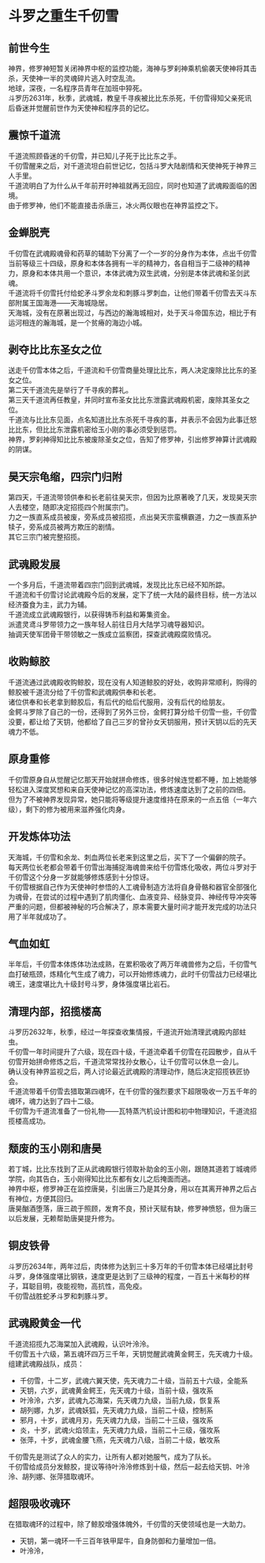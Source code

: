 # 斗罗之重生千仞雪

## 前世今生
神界，修罗神短暂关闭神界中枢的监控功能，海神与罗刹神乘机偷袭天使神将其击杀，天使神一半的灵魂碎片逃入时空乱流。<br>
地球，深夜，一名程序员青年在加班中猝死。<br>
斗罗历2631年，秋季，武魂城，教皇千寻疾被比比东杀死，千仞雪得知父亲死讯后昏迷并觉醒前世作为天使神和程序员的记忆。

## 震惊千道流
千道流照顾昏迷的千仞雪，并已知儿子死于比比东之手。<br>
千仞雪醒来之后，对千道流坦白前世记忆，包括斗罗大陆剧情和天使神死于神界三人手里。<br>
千道流明白了为什么从千年前开时神祖就再无回应，同时也知道了武魂殿面临的困境。<br>
由于修罗神，他们不能直接击杀唐三，冰火两仪眼也在神界监控之下。

## 金蝉脱壳
千仞雪在武魂殿魂骨和药草的辅助下分离了一个一岁的分身作为本体，点出千仞雪当前等级三十四级，原身和本体各拥有一半的精神力，各自相当于二级神的精神力，原身和本体共用一个意识，本体武魂为双生武魂，分别是本体武魂和圣剑武魂。<br>
千道流将千仞雪托付给蛇矛斗罗余龙和刺豚斗罗刺血，让他们带着千仞雪去天斗东部附属王国海港——天海城隐居。<br>
天海城，没有在原著出现过，与西边的瀚海城相对，处于天斗帝国东边，相比于有运河相连的瀚海城，是一个贫瘠的海边小城。

## 剥夺比比东圣女之位
送走千仞雪本体之后，千道流和千仞雪商量处理比比东，两人决定废除比比东的圣女之位。<br>
第二天千道流先是举行了千寻疾的葬礼。<br>
第三天千道流再任教皇，并同时宣布圣女比比东泄露武魂殿机密，废除其圣女之位。<br>
千道流与比比东见面，点名知道比比东杀死千寻疾的事，并表示不会因为此事迁怒比比东，但比比东泄露机密给玉小刚的事必须受到惩罚。<br>
神界，罗刹神得知比比东被废除圣女之位，告知了修罗神，引出修罗神算计武魂殿的阴谋。

## 昊天宗龟缩，四宗门归附
第四天，千道流带领供奉和长老前往昊天宗，但因为比原著晚了几天，发现昊天宗人去楼空，随即决定招揽四个附属宗门。<br>
力之一族直系成员被废，旁系成员被招揽，点出昊天宗蛮横霸道，力之一族直系护犊子，旁系成员被两方欺压的剧情。<br>
其它三宗门被完整招揽。

## 武魂殿发展
一个多月后，千道流带着四宗门回到武魂城，发现比比东已经不知所踪。<br>
千道流和千仞雪讨论武魂殿今后的发展，定下了统一大陆的最终目标，统一方法以经济蚕食为主，武力为辅。<br>
千道流成立武魂殿银行，以获得铸币利益和筹集资金。<br>
派遣灵鸢斗罗带领力之一族年轻人前往日月大陆学习魂导器知识。<br>
抽调天使军团骨干带领敏之一族成立监察团，探查武魂殿腐败情况。

## 收购鲸胶
千道流通过武魂殿收购鲸胶，现在没有人知道鲸胶的好处，收购非常顺利，购得的鲸胶被千道流分给了千仞雪和武魂殿供奉和长老。<br>
诸位供奉和长老拿到鲸胶后，有后代的给后代服用，没有后代的给朋友。<br>
金鳄斗罗除了自己的一份，还得到了另外三份，金鳄打算分给千仞雪一些，千仞雪没要，都让给了天钥，他都给了自己三岁的曾孙女天钥服用，预计天钥以后的先天魂力不低。

## 原身重修
千仞雪原身自从觉醒记忆那天开始就拼命修炼，很多时候连觉都不睡，加上她能够轻松进入深度冥想和来自天使神记忆的高深功法，修炼速度达到了之前的四倍。<br>
但为了不被神界发现异常，她只能将等级提升速度维持在原来的一点五倍（一年六级），剩下的修为被用来滋养强化肉身。

## 开发炼体功法
天海城，千仞雪和余龙、刺血两位长老来到这里之后，买下了一个偏僻的院子。<br>
每天两位长老都会带着千仞雪出海捕捉海魂兽来给千仞雪炼化吸收，两位斗罗对于千仞雪这个分身一岁就能够修炼感到十分惊讶。<br>
千仞雪根据自己作为天使神时参悟的人工魂骨制造方法将自身骨骼和器官全部强化为魂骨，在尝试的过程中遇到了肌肉僵化、血液变异、经脉变异、神经传导冲突等严重的问题，但都被神秘的巧合解决了，原本需要大量时间才能开发完成的功法只用了半年就成功了。

## 气血如虹
半年后，千仞雪本体炼体功法成熟，在累积吸收了两万年魂兽修为之后，千仞雪气血打破瓶颈，炼精化气生成了魂力，可以开始修炼魂力，此时千仞雪战力已经堪比魂王，速度堪比九十级封号斗罗，身体强度堪比岩石。<br>

## 清理内部，招揽楼高
斗罗历2632年，秋季，经过一年探查收集情报，千道流开始清理武魂殿内部蛀虫。<br>
千仞雪一年时间提升了六级，现在四十级，千道流牵着千仞雪在花园散步，自从千仞雪开始拼命修炼之后，千道流常常找孙女散心，让千仞雪可以休息一会儿。<br>
确认没有神界监视之后，两人讨论最近武魂殿的清理动作，随后决定招揽铁匠协会。<br>
千道流带着千仞雪去猎取第四魂环，在千仞雪的强烈要求下超限吸收一万五千年的魂环，魂力达到了四十二级。<br>
千仞雪为千道流准备了一份礼物——瓦特蒸汽机设计图和初中物理知识，千道流招揽楼高成功。

## 颓废的玉小刚和唐昊
若丁城，比比东找到了正从武魂殿银行领取补助金的玉小刚，跟随其道若丁城魂师学院，向其告白，玉小刚得知比比东都有女儿之后掩面而逃。<br>
神界中枢，修罗神正在监控唐昊，引出唐三乃是其分身，用以在其离开神界之后占有神位，方便其回归。<br>
唐昊酗酒堕落，唐三疏于照顾，发育不良，预计天赋有缺，修罗神愤怒，但为唐三以后发展，无赖帮助唐昊提升修为。

## 铜皮铁骨
斗罗历2634年，两年过后，肉体修为达到三十多万年的千仞雪本体已经堪比封号斗罗，身体强度堪比钢铁，速度更是达到了三级神的程度，一百五十米每秒的样子，耳聪目明，夜能视物，高抗性，高免疫。<br>
千仞雪战胜蛇矛斗罗和刺豚斗罗。

## 武魂殿黄金一代
千道流招揽九芯海棠加入武魂殿，认识叶泠泠。<br>
千仞雪五十六级，第五魂环四万三千年，天钥觉醒武魂黄金鳄王，先天魂力十级。<br>
组建武魂殿战队，成员：
* 千仞雪，十二岁，武魂六翼天使，先天魂力二十级，当前五十六级，全能系
* 天钥，六岁，武魂黄金鳄王，先天魂力十级，当前十级，强攻系
* 叶泠泠，六岁，武魂九芯海棠，先天魂力九级，当前九级，恢复系
* 胡列娜，九岁，武魂妖狐，先天魂力九级，当前二十级，控制系
* 邪月，十岁，武魂月刃，先天魂力九级，当前二十三级，强攻系
* 炎，十岁，武魂火焰领主，先天魂力九级，当前二十三级，强攻系
* 张萍，十岁，武魂金腰飞燕，先天魂力八级，当前二十级，敏攻系

千仞雪先是测试了众人的实力，让所有人都对她服气，成为了队长。<br>
千仞雪给成员分发鲸胶，提议等待叶泠泠修炼到十级，然后一起去给天钥、叶泠泠、胡列娜、张萍猎取魂环。

## 超限吸收魂环
在猎取魂环的过程中，除了鲸胶增强体魄外，千仞雪的天使领域也是一大助力。<br>
* 天钥，第一魂环一千三百年铁甲犀牛，自身防御和力量增加一倍。
* 叶泠泠，